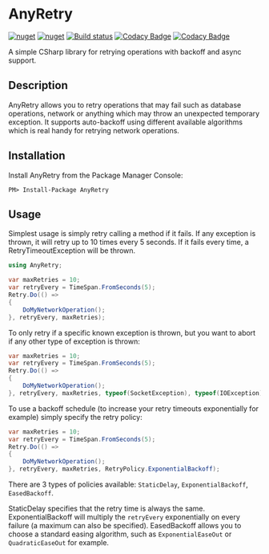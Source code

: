 # AnyRetry

[![nuget](https://img.shields.io/nuget/v/AnyRetry.svg)](https://www.nuget.org/packages/AnyRetry/)
[![nuget](https://img.shields.io/nuget/dt/AnyRetry.svg)](https://www.nuget.org/packages/AnyRetry/)
[![Build status](https://ci.appveyor.com/api/projects/status/gfwjabg1pta7em94?svg=true)](https://ci.appveyor.com/project/MichaelBrown/anyretry)
[![Codacy Badge](https://api.codacy.com/project/badge/Grade/8001bb10a20c4456a98ed4dde145350a)](https://app.codacy.com/app/replaysMike/AnyRetry?utm_source=github.com&utm_medium=referral&utm_content=replaysMike/AnyRetry&utm_campaign=Badge_Grade_Dashboard)
[![Codacy Badge](https://api.codacy.com/project/badge/Coverage/85f671af543f46a599cafd10dab36e5a)](https://www.codacy.com/app/replaysMike/AnyRetry?utm_source=github.com&utm_medium=referral&utm_content=replaysMike/AnyRetry&utm_campaign=Badge_Coverage)

A simple CSharp library for retrying operations with backoff and async support.

## Description

AnyRetry allows you to retry operations that may fail such as database operations, network or anything which may throw an unexpected temporary exception. It supports auto-backoff using different available algorithms which is real handy for retrying network operations.

## Installation
Install AnyRetry from the Package Manager Console:
```
PM> Install-Package AnyRetry
```

## Usage

Simplest usage is simply retry calling a method if it fails.
If any exception is thrown, it will retry up to 10 times every 5 seconds. If it fails every time, a RetryTimeoutException will be thrown.

```csharp
using AnyRetry;

var maxRetries = 10;
var retryEvery = TimeSpan.FromSeconds(5);
Retry.Do(() =>
{
    DoMyNetworkOperation();
}, retryEvery, maxRetries);

```

To only retry if a specific known exception is thrown, but you want to abort if any other type of exception is thrown:

```csharp
var maxRetries = 10;
var retryEvery = TimeSpan.FromSeconds(5);
Retry.Do(() =>
{
    DoMyNetworkOperation();
}, retryEvery, maxRetries, typeof(SocketException), typeof(IOException));
```

To use a backoff schedule (to increase your retry timeouts exponentially for example) simply specify the retry policy:
```csharp
var maxRetries = 10;
var retryEvery = TimeSpan.FromSeconds(5);
Retry.Do(() =>
{
    DoMyNetworkOperation();
}, retryEvery, maxRetries, RetryPolicy.ExponentialBackoff);
```

There are 3 types of policies available: `StaticDelay`, `ExponentialBackoff`, `EasedBackoff`. 

StaticDelay specifies that the retry time is always the same. ExponentialBackoff will multiply the `retryEvery` exponentially on every failure (a maximum can also be specified). EasedBackoff allows you to choose a standard easing algorithm, such as `ExponentialEaseOut` or `QuadraticEaseOut` for example.
